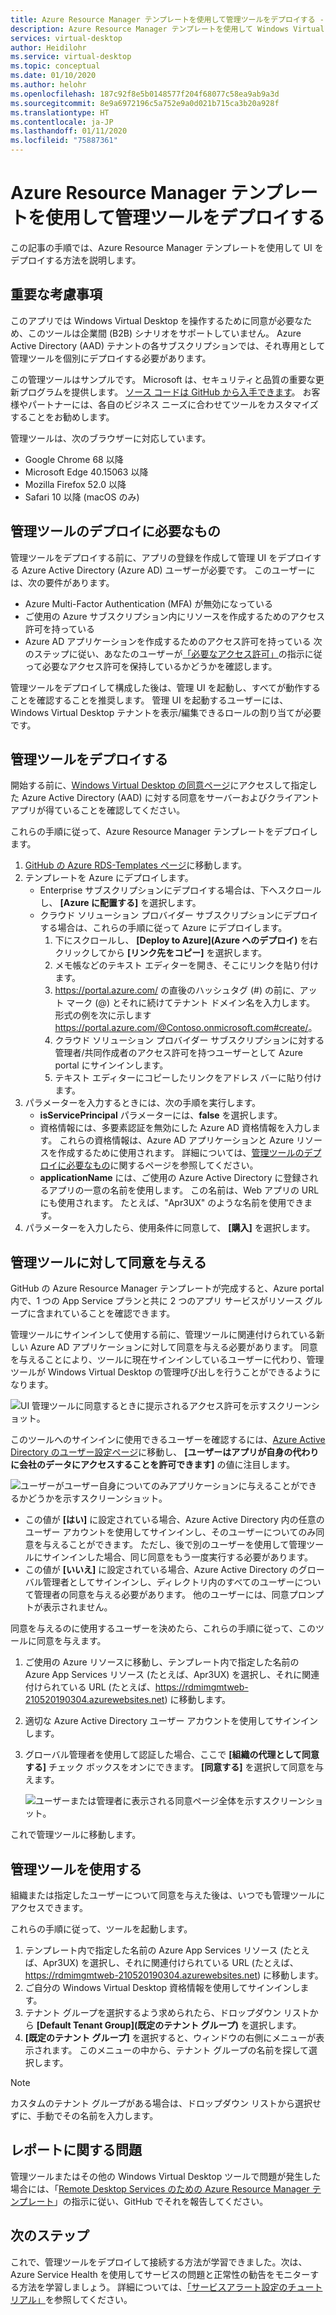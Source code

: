 ```yaml
---
title: Azure Resource Manager テンプレートを使用して管理ツールをデプロイする - Azure
description: Azure Resource Manager テンプレートを使用して Windows Virtual Desktop のリソースを管理するためのユーザー インターフェイス ツールをインストールする方法。
services: virtual-desktop
author: Heidilohr
ms.service: virtual-desktop
ms.topic: conceptual
ms.date: 01/10/2020
ms.author: helohr
ms.openlocfilehash: 187c92f8e5b0148577f204f68077c58ea9ab9a3d
ms.sourcegitcommit: 8e9a6972196c5a752e9a0d021b715ca3b20a928f
ms.translationtype: HT
ms.contentlocale: ja-JP
ms.lasthandoff: 01/11/2020
ms.locfileid: "75887361"
---
```

# <a name="deploy-a-management-tool-with-an-azure-resource-manager-template"></a>Azure Resource Manager テンプレートを使用して管理ツールをデプロイする

この記事の手順では、Azure Resource Manager テンプレートを使用して UI をデプロイする方法を説明します。

## <a name="important-considerations"></a>重要な考慮事項

このアプリでは Windows Virtual Desktop を操作するために同意が必要なため、このツールは企業間 (B2B) シナリオをサポートしていません。 Azure Active Directory (AAD) テナントの各サブスクリプションでは、それ専用として管理ツールを個別にデプロイする必要があります。

この管理ツールはサンプルです。 Microsoft は、セキュリティと品質の重要な更新プログラムを提供します。 [ソース コードは GitHub から入手できます](https://github.com/Azure/RDS-Templates/tree/master/wvd-templates/wvd-management-ux/deploy)。 お客様やパートナーには、各自のビジネス ニーズに合わせてツールをカスタマイズすることをお勧めします。

管理ツールは、次のブラウザーに対応しています。
- Google Chrome 68 以降
- Microsoft Edge 40.15063 以降
- Mozilla Firefox 52.0 以降
- Safari 10 以降 (macOS のみ)

## <a name="what-you-need-to-deploy-the-management-tool"></a>管理ツールのデプロイに必要なもの

管理ツールをデプロイする前に、アプリの登録を作成して管理 UI をデプロイする Azure Active Directory (Azure AD) ユーザーが必要です。 このユーザーには、次の要件があります。

- Azure Multi-Factor Authentication (MFA) が無効になっている
- ご使用の Azure サブスクリプション内にリソースを作成するためのアクセス許可を持っている
- Azure AD アプリケーションを作成するためのアクセス許可を持っている 次のステップに従い、あなたのユーザーが[「必要なアクセス許可」](https://docs.microsoft.com/azure/active-directory/develop/howto-create-service-principal-portal#required-permissions)の指示に従って必要なアクセス許可を保持しているかどうかを確認します。

管理ツールをデプロイして構成した後は、管理 UI を起動し、すべてが動作することを確認することを推奨します。 管理 UI を起動するユーザーには、Windows Virtual Desktop テナントを表示/編集できるロールの割り当てが必要です。

## <a name="deploy-the-management-tool"></a>管理ツールをデプロイする

開始する前に、[Windows Virtual Desktop の同意ページ](https://rdweb.wvd.microsoft.com)にアクセスして指定した Azure Active Directory (AAD) に対する同意をサーバーおよびクライアント アプリが得ていることを確認してください。

これらの手順に従って、Azure Resource Manager テンプレートをデプロイします。

1. [GitHub の Azure RDS-Templates ページ](https://github.com/Azure/RDS-Templates/tree/master/wvd-templates/wvd-management-ux/deploy)に移動します。
2. テンプレートを Azure にデプロイします。
    - Enterprise サブスクリプションにデプロイする場合は、下へスクロールし、 **[Azure に配置する]** を選択します。 
    - クラウド ソリューション プロバイダー サブスクリプションにデプロイする場合は、これらの手順に従って Azure にデプロイします。
        1. 下にスクロールし、 **[Deploy to Azure]\(Azure へのデプロイ\)** を右クリックしてから **[リンク先をコピー]** を選択します。
        2. メモ帳などのテキスト エディターを開き、そこにリンクを貼り付けます。
        3. <https://portal.azure.com/> の直後のハッシュタグ (#) の前に、アット マーク (@) とそれに続けてテナント ドメイン名を入力します。 形式の例を次に示します<https://portal.azure.com/@Contoso.onmicrosoft.com#create/>。
        4. クラウド ソリューション プロバイダー サブスクリプションに対する管理者/共同作成者のアクセス許可を持つユーザーとして Azure portal にサインインします。
        5. テキスト エディターにコピーしたリンクをアドレス バーに貼り付けます。
3. パラメーターを入力するときには、次の手順を実行します。
    - **isServicePrincipal** パラメーターには、**false** を選択します。
    - 資格情報には、多要素認証を無効にした Azure AD 資格情報を入力します。 これらの資格情報は、Azure AD アプリケーションと Azure リソースを作成するために使用されます。 詳細については、[管理ツールのデプロイに必要なもの](#what-you-need-to-deploy-the-management-tool)に関するページを参照してください。
    - **applicationName** には、ご使用の Azure Active Directory に登録されるアプリの一意の名前を使用します。 この名前は、Web アプリの URL にも使用されます。 たとえば、"Apr3UX" のような名前を使用できます。
4. パラメーターを入力したら、使用条件に同意して、 **[購入]** を選択します。

## <a name="provide-consent-for-the-management-tool"></a>管理ツールに対して同意を与える

GitHub の Azure Resource Manager テンプレートが完成すると、Azure portal 内で、1 つの App Service プランと共に 2 つのアプリ サービスがリソース グループに含まれていることを確認できます。

管理ツールにサインインして使用する前に、管理ツールに関連付けられている新しい Azure AD アプリケーションに対して同意を与える必要があります。 同意を与えることにより、ツールに現在サインインしているユーザーに代わり、管理ツールが Windows Virtual Desktop の管理呼び出しを行うことができるようになります。

![UI 管理ツールに同意するときに提示されるアクセス許可を示すスクリーンショット。](media/management-ui-delegated-permissions.png)

このツールへのサインインに使用できるユーザーを確認するには、[Azure Active Directory のユーザー設定ページ](https://portal.azure.com/#blade/Microsoft_AAD_IAM/StartboardApplicationsMenuBlade/UserSettings/menuId/)に移動し、 **[ユーザーはアプリが自身の代わりに会社のデータにアクセスすることを許可できます]** の値に注目します。

![ユーザーがユーザー自身についてのみアプリケーションに与えることができるかどうかを示すスクリーンショット。](media/management-ui-user-consent-allowed.png)

- この値が **[はい]** に設定されている場合、Azure Active Directory 内の任意のユーザー アカウントを使用してサインインし、そのユーザーについてのみ同意を与えることができます。 ただし、後で別のユーザーを使用して管理ツールにサインインした場合、同じ同意をもう一度実行する必要があります。
- この値が **[いいえ]** に設定されている場合、Azure Active Directory のグローバル管理者としてサインインし、ディレクトリ内のすべてのユーザーについて管理者の同意を与える必要があります。 他のユーザーには、同意プロンプトが表示されません。


同意を与えるのに使用するユーザーを決めたら、これらの手順に従って、このツールに同意を与えます。

1. ご使用の Azure リソースに移動し、テンプレート内で指定した名前の Azure App Services リソース (たとえば、Apr3UX) を選択し、それに関連付けられている URL (たとえば、<https://rdmimgmtweb-210520190304.azurewebsites.net>) に移動します。
2. 適切な Azure Active Directory ユーザー アカウントを使用してサインインします。
3. グローバル管理者を使用して認証した場合、ここで **[組織の代理として同意する]** チェック ボックスをオンにできます。 **[同意する]** を選択して同意を与えます。
   
   ![ユーザーまたは管理者に表示される同意ページ全体を示すスクリーンショット。](media/management-ui-consent-page.png)

これで管理ツールに移動します。

## <a name="use-the-management-tool"></a>管理ツールを使用する

組織または指定したユーザーについて同意を与えた後は、いつでも管理ツールにアクセスできます。

これらの手順に従って、ツールを起動します。

1. テンプレート内で指定した名前の Azure App Services リソース (たとえば、Apr3UX) を選択し、それに関連付けられている URL (たとえば、<https://rdmimgmtweb-210520190304.azurewebsites.net>) に移動します。
2. ご自分の Windows Virtual Desktop 資格情報を使用してサインインします。
3. テナント グループを選択するよう求められたら、ドロップダウン リストから **[Default Tenant Group]\(既定のテナント グループ\)** を選択します。
4. **[既定のテナント グループ]** を選択すると、ウィンドウの右側にメニューが表示されます。 このメニューの中から、テナント グループの名前を探して選択します。
  
  > [!NOTE]
  > カスタムのテナント グループがある場合は、ドロップダウン リストから選択せずに、手動でその名前を入力します。

## <a name="report-issues"></a>レポートに関する問題

管理ツールまたはその他の Windows Virtual Desktop ツールで問題が発生した場合には、「[Remote Desktop Services のための Azure Resource Manager テンプレート](https://github.com/Azure/RDS-Templates/blob/master/README.md)」の指示に従い、GitHub でそれを報告してください。

## <a name="next-steps"></a>次のステップ

これで、管理ツールをデプロイして接続する方法が学習できました。次は、Azure Service Health を使用してサービスの問題と正常性の勧告をモニターする方法を学習しましょう。 詳細については、[「サービスアラート設定のチュートリアル」](./set-up-service-alerts.md)を参照してください。